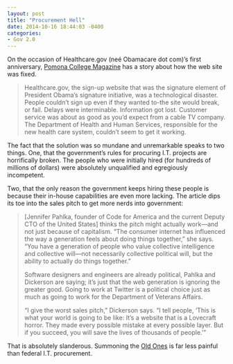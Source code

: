 ```yaml
---
layout: post
title: "Procurement Hell"
date: 2014-10-16 18:44:03 -0400
categories: 
- Gov 2.0
---
```

On the occasion of Healthcare.gov (neé Obamacare dot com)’s first anniversary, [Pomona College Magazine](http://magazine.pomona.edu/2014/fall/code-blue/) has a story about how the web site was fixed.

> Healthcare.gov, the sign-up website that was the signature element of President Obama’s signature initiative, was a technological disaster. People couldn’t sign up even if they wanted to-the site would break, or fail. Delays were interminable. Information got lost. Customer service was about as good as you’d expect from a cable TV company. The Department of Health and Human Services, responsible for the new health care system, couldn’t seem to get it working.

The fact that the solution was so mundane and unremarkable speaks to two things. One, that the government’s rules for procuring I.T. projects are horrifically broken. The people who were initially hired (for hundreds of millions of dollars) were absolutely unqualified and egregiously incompetent.

Two, that the only reason the government keeps hiring these people is because their in-house capabilities are even more lacking. The article dips its toe into the sales pitch to get more nerds into government:

> [Jennifer Pahlka, founder of Code for America and the current Deputy CTO of the United States] thinks the pitch might actually work—and not just because of capitalism. “The consumer internet has influenced the way a generation feels about doing things together,” she says. “You have a generation of people who value collective intelligence and collective will—not necessarily collective political will, but the ability to actually do things together.” 
>
> Software designers and engineers are already political, Pahlka and Dickerson are saying; it’s just that the web generation is ignoring the greater good. Going to work at Twitter is a political choice just as much as going to work for the Department of Veterans Affairs.
>
> “I give the worst sales pitch,” Dickerson says. “I tell people, ‘This is what your world is going to be like: It’s a website that is a Lovecraft horror. They made every possible mistake at every possible layer. But if you succeed, you will save the lives of thousands of people.’”

That is absolutely slanderous. Summoning the [Old Ones](http://www.cthulhu.org) is far less painful than federal I.T. procurement.